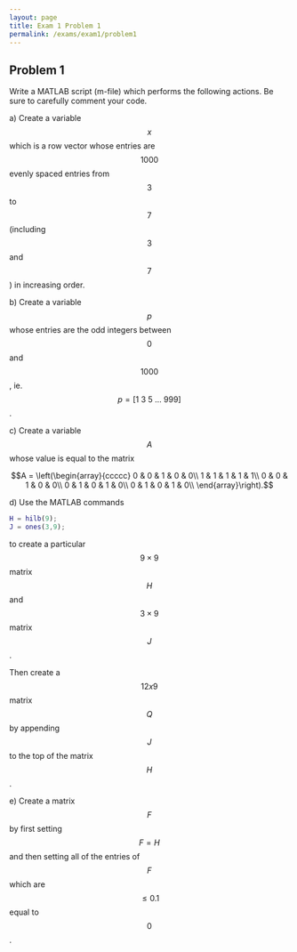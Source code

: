 ```yaml
---
layout: page
title: Exam 1 Problem 1
permalink: /exams/exam1/problem1
---
```


## Problem 1

Write a MATLAB script (m-file) which performs the following actions.
Be sure to carefully comment your code.

a) Create a variable $$x$$ which is a row vector whose entries are $$1000$$ evenly spaced entries from $$3$$ to $$7$$ (including $$3$$ and $$7$$) in increasing order.

b) Create a variable $$p$$ whose entries are the odd integers between $$0$$ and $$1000$$, ie. $$p= [1\ 3\ 5\ \dots\ 999]$$.

c) Create a variable $$A$$ whose value is equal to the matrix

$$A = \left(\begin{array}{ccccc}
0 & 0 & 1 & 0 & 0\\
1 & 1 & 1 & 1 & 1\\
0 & 0 & 1 & 0 & 0\\
0 & 1 & 0 & 1 & 0\\
0 & 1 & 0 & 1 & 0\\
\end{array}\right).$$

d) Use the MATLAB commands

```Matlab
H = hilb(9);
J = ones(3,9);
```

to create a particular $$9\times 9$$ matrix $$H$$ and $$3\times 9$$ matrix $$J$$.

Then create a $$12x9$$ matrix $$Q$$ by appending $$J$$ to the top of the matrix $$H$$.

e) Create a matrix $$F$$ by first setting $$F=H$$ and then setting all of the entries of $$F$$ which are $$\leq 0.1$$ equal to $$0$$.


